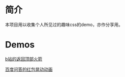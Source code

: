 # 简介
本项目用以收集个人所见过的趣味css的demo，亦作分享用。

# Demos
[b站的返回顶部火箭](https://kofzx.github.io/interesting_css/examples/rocket_fly/)

[百度问答的红包晃动动画](https://kofzx.github.io/interesting_css/examples/shaking_redpacket/)